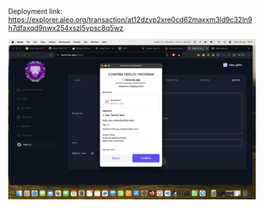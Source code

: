 Deployment link:
https://explorer.aleo.org/transaction/at12dzvp2xre0cd62maxxm3ld9c32ln9h7dfaxqd9nwx254xszl5ypsc8q5wz

![deploying build](<Screenshot 2024-06-10 at 16.17.02.png>)